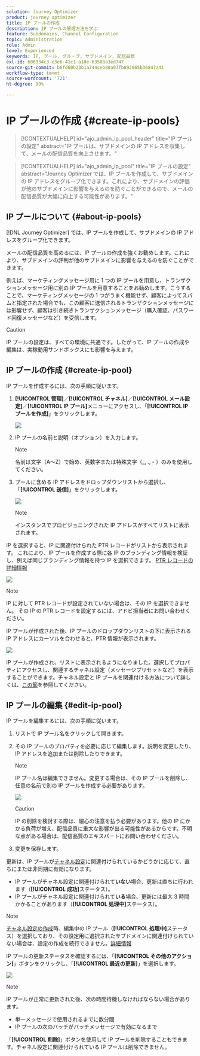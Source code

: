 ```yaml
---
solution: Journey Optimizer
product: journey optimizer
title: IP プールの作成
description: IP プールの管理方法を学ぶ
feature: Subdomains, Channel Configuration
topic: Administration
role: Admin
level: Experienced
keywords: IP, プール, グループ, サブドメイン, 配信品質
exl-id: 606334c3-e3e6-41c1-a10e-63508a3ed747
source-git-commit: b6fd60b23b1a744ceb80a97fb092065b36847a41
workflow-type: tm+mt
source-wordcount: '721'
ht-degree: 99%

---
```


# IP プールの作成 {#create-ip-pools}

>[!CONTEXTUALHELP]
>id="ajo_admin_ip_pool_header"
>title="IP プールの設定"
>abstract="IP プールは、サブドメインの IP アドレスを収集して、メールの配信品質を向上させます。"

>[!CONTEXTUALHELP]
>id="ajo_admin_ip_pool"
>title="IP プールの設定"
>abstract="Journey Optimizer では、IP プールを作成して、サブドメインの IP アドレスをグループ化できます。これにより、サブドメインの評価が他のサブドメインに影響を与えるのを防ぐことができるので、メールの配信品質が大幅に向上する可能性があります。"

## IP プールについて {#about-ip-pools}

[!DNL Journey Optimizer] では、IP プールを作成して、サブドメインの IP アドレスをグループ化できます。

メールの配信品質を高めるには、IP プールの作成を強くお勧めします。これにより、サブドメインの評判が他のサブドメインに影響を与えるのを防ぐことができます。

例えば、マーケティングメッセージ用に 1 つの IP プールを用意し、トランザクションメッセージ用に別の IP プールを用意することをお勧めします。こうすることで、マーケティングメッセージの 1 つがうまく機能せず、顧客によってスパムと指定された場合でも、この顧客に送信されるトランザクションメッセージには影響せず、顧客は引き続きトランザクションメッセージ（購入確認、パスワード回復メッセージなど）を受信します。

>[!CAUTION]
>
>IP プールの設定は、すべての環境に共通です。したがって、IP プールの作成や編集は、実稼動用サンドボックスにも影響を与えます。

## IP プールの作成 {#create-ip-pool}

IP プールを作成するには、次の手順に従います。

1. **[!UICONTROL 管理]**／**[!UICONTROL チャネル]**／**[!UICONTROL メール設定]**／**[!UICONTROL IP プール]**&#x200B;メニューにアクセスし、「**[!UICONTROL IP プールを作成]**」をクリックします。

   ![](assets/ip-pool-create.png)

1. IP プールの名前と説明（オプション）を入力します。

   >[!NOTE]
   >
   >名前は文字（A～Z）で始め、英数字または特殊文字（_, ., - ）のみを使用してください。

1. プールに含める IP アドレスをドロップダウンリストから選択し、「**[!UICONTROL 送信]**」をクリックします。

   ![](assets/ip-pool-config.png)

   >[!NOTE]
   >
   >インスタンスでプロビジョニングされた IP アドレスがすべてリストに表示されます。

IP を選択すると、IP に関連付けられた PTR レコードがリストから表示されます。 これにより、IP プールを作成する際に各 IP のブランディング情報を検証し、例えば同じブランディング情報を持つ IP を選択できます。 [PTR レコードの詳細情報 ](ptr-records.md)

![](assets/ip-pool-ptr-record.png)

>[!NOTE]
>
>IP に対して PTR レコードが設定されていない場合は、その IP を選択できません。 その IP の PTR レコードを設定するには、アドビ担当者にお問い合わせください。

IP プールが作成された後、IP プールのドロップダウンリストの下に表示される IP アドレスにカーソルを合わせると、PTR 情報が表示されます。

![](assets/ip-pool-ptr-record-tooltip.png)

IP プールが作成され、リストに表示されるようになりました。選択してプロパティにアクセスし、関連するチャネル設定（メッセージプリセットなど）を表示することができます。チャネル設定と IP プールを関連付ける方法について詳しくは、[この節](channel-surfaces.md)を参照してください。

## IP プールの編集 {#edit-ip-pool}

IP プールを編集するには、次の手順に従います。

1. リストで IP プール名をクリックして開きます。

1. その IP プールのプロパティを必要に応じて編集します。説明を変更したり、IP アドレスを追加または削除したりできます。

   >[!NOTE]
   >
   >IP プール名は編集できません。変更する場合は、その IP プールを削除し、任意の名前で別の IP プールを作成する必要があります。

   ![](assets/ip-pool-edit.png)

   >[!CAUTION]
   >
   >IP の削除を検討する際は、細心の注意を払う必要があります。他の IP にかかる負荷が増え、配信品質に重大な影響が出る可能性があるからです。不明な点がある場合は、配信品質のエキスパートにお問い合わせください。

1. 変更を保存します。

更新は、IP プールが[チャネル設定](channel-surfaces.md)に関連付けられているかどうかに応じて、直ちにまたは非同期に有効になります。

* IP プールがチャネル設定に関連付けられて&#x200B;**いない**&#x200B;場合、更新は直ちに行われます（**[!UICONTROL 成功]**&#x200B;ステータス）。
* IP プールがチャネル設定に関連付けられて&#x200B;**いる**&#x200B;場合、更新には最大 3 時間かかることがあります（**[!UICONTROL 処理中]**&#x200B;ステータス）。

>[!NOTE]
>
>[チャネル設定の作成](channel-surfaces.md#create-channel-surface)時、編集中の IP プール（**[!UICONTROL 処理中]**&#x200B;ステータス）を選択しており、その設定用に選択されたサブドメインに関連付けられていない場合は、設定の作成を続行できません。[詳細情報](channel-surfaces.md#subdomains-and-ip-pools)

IP プールの更新ステータスを確認するには、「**[!UICONTROL その他のアクション]**」ボタンをクリックし、「**[!UICONTROL 最近の更新]**」を選択します。

![](assets/ip-pool-recent-update.png)

>[!NOTE]
>
>IP プールが正常に更新された後、次の時間待機しなければならない場合があります。
>* 単一メッセージで使用されるまでに数分間
>* IP プールの次のバッチがバッチメッセージで有効になるまで

「**[!UICONTROL 削除]**」ボタンを使用して IP プールを削除することもできます。チャネル設定に関連付けられている IP プールは削除できません。

